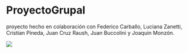 # ProyectoGrupal
proyecto hecho en colaboración con Federico Carballo, Luciana Zanetti, Cristian Pineda, Juan Cruz Raush, Juan Buccolini y Joaquin Monzón.

<img src="https://i.ibb.co/47DGCPB/Captura-desde-2022-07-18-22-37-17.png" />
